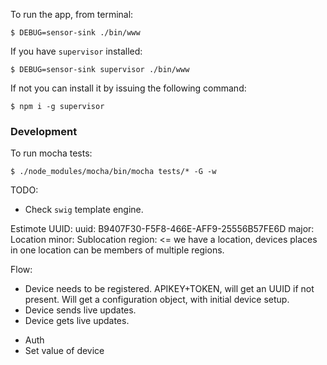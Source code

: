 

To run the app, from terminal:

```terminal
$ DEBUG=sensor-sink ./bin/www
```

If you  have `supervisor` installed:
```terminal
$ DEBUG=sensor-sink supervisor ./bin/www 
```

If not you can install it by issuing the following command:
```terminal
$ npm i -g supervisor
```


### Development
To run mocha tests:

```terminal
$ ./node_modules/mocha/bin/mocha tests/* -G -w
```

TODO:
- Check `swig` template engine.

Estimote UUID:
uuid: B9407F30-F5F8-466E-AFF9-25556B57FE6D
major: Location
minor: Sublocation
region: <= we have a location, devices places in one location can be members of multiple regions.


Flow:
- Device needs to be registered. APIKEY+TOKEN, will get an UUID if not present. Will get a configuration object, with initial device setup.
- Device sends live updates.
- Device gets live updates.


* Auth 
* Set value of device
